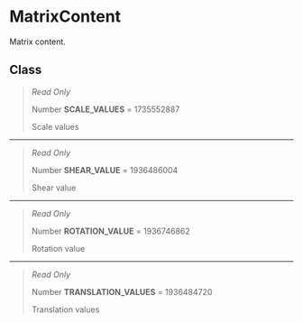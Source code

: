 # MatrixContent
Matrix content.

## Class
> *Read Only* 
> 
> Number **SCALE_VALUES** = 1735552887
> 
> Scale values
*** 
> *Read Only* 
> 
> Number **SHEAR_VALUE** = 1936486004
> 
> Shear value
*** 
> *Read Only* 
> 
> Number **ROTATION_VALUE** = 1936746862
> 
> Rotation value
*** 
> *Read Only* 
> 
> Number **TRANSLATION_VALUES** = 1936484720
> 
> Translation values

